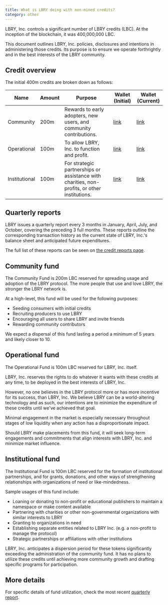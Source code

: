 ```yaml
---
title: What is LBRY doing with non-mined credits?
category: other
---
```


LBRY, Inc. controls a significant number of LBRY credits (LBC). At the inception of the blockchain, it was 400,000,000 LBC.

This document outlines LBRY, Inc. policies, disclosures and intentions in administering those credits. Its purpose is to ensure we operate forthrightly and in the best interests of the LBRY community.

## Credit overview

The initial 400m credits are broken down as follows:

| Name | Amount | Purpose | Wallet (Initial) | Wallet (Current) |
| ---- | ------ | ---------------- | -------- | -------- |
| Community | 200m | Rewards to early adopters, new users, and community contributions. | [link](https://explorer.lbry.com/address/rRmURzvpHTysU4xUSp9CXeosBTbYfKs7n5) | [link](https://explorer.lbry.com/address/rFLUohPG4tP3gZHYoyhvADCtrDMiaYb7Qd) |
| Operational | 100m | To allow LBRY, Inc. to function and profit. | [link](https://explorer.lbry.com/address/rTZF9RvfkLJ6hwCwERwFd7dppRMeddKjpe) |[link](https://explorer.lbry.com/address/r9PGXsejVJb9ZfMf3QVdDEJCzxkd9JLxzL) |
| Institutional | 100m | For strategic partnerships or assistance with charities, non-profits, or other institutions. | [link](https://explorer.lbry.com/address/rVRMmGLZenVXpT1NwYMGcnwFc642kEgWTV) | [link](https://explorer.lbry.com/address/r9srwX7DEN7Mex3a8oR1mKSqQmLBizoJvi) |

## Quarterly reports

LBRY issues a quarterly report every 3 months in January, April, July, and October, covering the preceding 3 full months. These reports outline the corresponding transaction history as the current state of LBRY, Inc.'s balance sheet and anticipated future expenditures.

The full list of these reports can be seen on [the credit reports page](/credit-reports).

## Community fund

The Community Fund is 200m LBC reserved for spreading usage and adoption of the LBRY protocol. The more people that use and love LBRY, the stronger the LBRY network is.

At a high-level, this fund will be used for the following purposes:

- Seeding consumers with initial credits
- Recruiting producers to use LBRY
- Encouraging all users to share LBRY and invite friends
- Rewarding community contributors

We expect a dispersal of this fund lasting a period a minimum of 5 years and likely closer to 10.

## Operational fund

The Operational Fund is 100m LBC reserved for LBRY, Inc. itself.

LBRY, Inc. reserves the rights to do whatever it wants with these credits at any time, to be deployed in the best interests of LBRY, Inc.

However, no one believes in the LBRY protocol more or has more incentive for its success, than LBRY, Inc. We believe LBRY can be a world-altering technology and as such, our intentions are to minimize the expenditure of these credits until we've achieved that goal.

Minimal engagement in the market is especially necessary throughout stages of low liquidity when any action has a disproportionate impact.

Should LBRY make placements from this fund, it will seek long-term engagements and commitments that align interests with LBRY, Inc. and minimize market influence.

## Institutional fund

The Institutional Fund is 100m LBC reserved for the formation of institutional partnerships, and for grants, donations, and other ways of strengthening relationships with organizations of need or like-mindedness.

Sample usages of this fund include:

- Loaning or donating to non-profit or educational publishers to maintain a namespace or make content available
- Partnering with charities or other non-governmental organizations with similar interests to LBRY
- Granting to organizations in need
- Establishing separate entities related to LBRY Inc. (e.g. a non-profit to manage the protocol)
- Strategic partnerships or affiliations with other institutions

LBRY, Inc. anticipates a dispersion period for these tokens significantly exceeding the administration of the community fund. It has no plans to utilize these credits until achieving more community growth and drafting specific programs for participation.

## More details

For specific details of fund utilization, check the most recent [quarterly report](/credit-reports).
